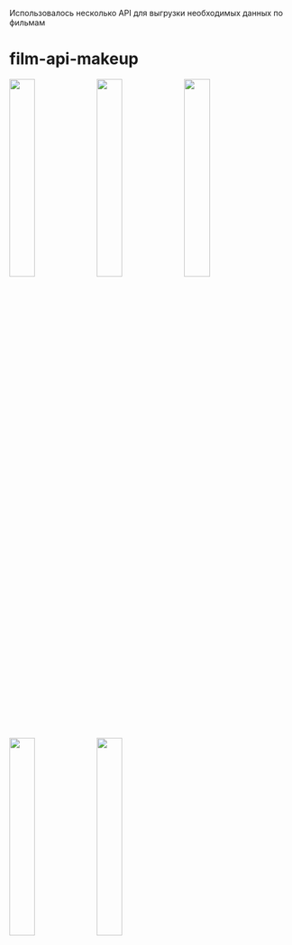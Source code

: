 Использовалось несколько API для выгрузки необходимых данных по фильмам
# film-api-makeup

<img src='https://user-images.githubusercontent.com/91464463/154521140-a585bce7-67ce-466b-881b-79d27cf6f3c5.png' width=30%/>
<img src='https://user-images.githubusercontent.com/91464463/154521156-0601e3cc-8c82-4a60-b2fe-ef1e272eada7.png' width=30%/>
<img src='https://user-images.githubusercontent.com/91464463/154521166-32e4fb7a-0c80-46dd-ae5d-bc372b930b59.png' width=30%/>
<img src='https://user-images.githubusercontent.com/91464463/154521169-ec6f411d-da9c-495f-9530-020b5800ea02.png' width=30%/>
<img src='https://user-images.githubusercontent.com/91464463/154521179-7df1c75d-d5e7-4702-a76b-0878b67c6f57.png' width=30%/>

